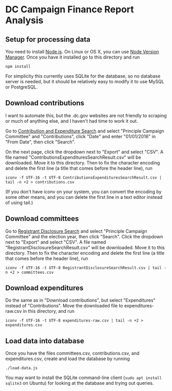 # DC Campaign Finance Report Analysis

## Setup for processing data

You need to install [Node.js](https://nodejs.org). On Linux or OS X, you can use 
[Node Version Manager](https://github.com/creationix/nvm). Once you have it installed
go to this directory and run

    npm install

For simplicity this currently uses SQLite for the database, so no database server is
needed, but it should be relatively easy to modify it to use MySQL or PostgreSQL.

## Download contributions

I want to automate this, but the .dc.gov websites are not friendly
to scraping or much of anything else, and I haven't had time to 
work it out.

Go to [Contribution and Expenditure Search](https://efiling.ocf.dc.gov/ContributionExpenditure) and select
"Principle Campaign Committee" and "Contributions", click "Date" and
enter "01/01/2016" in "From Date", then click "Search".

On the next page, click the dropdown next to "Export" and select
"CSV". A file named "ContributionsExpendituresSearchResult.csv" will
be downloaded. Move it to this directory. Then to fix the character
encoding and delete the first line (a title that comes before the
header line), run

    iconv -f UTF-16 -t UTF-8 ContributionsExpendituresSearchResult.csv | tail -n +2 > contributions.csv

(If you don't have iconv on your system, you can convert the encoding
by some other means, and you can delete the first line in a text editor
instead of using tail.)

## Download committees

Go to [Registrant Disclosure Search](https://efiling.ocf.dc.gov/Disclosure) and select "Principle
Campaign Committee" and the election year, then click "Search".
Click the dropdown next to "Export" and select "CSV". A file named
"RegistrantDisclosureSearchResult.csv" will
be downloaded. Move it to this directory. Then to fix the character
encoding and delete the first line (a title that comes before the
header line), run

    iconv -f UTF-16 -t UTF-8 RegistrantDisclosureSearchResult.csv | tail -n +2 > committees.csv

## Download expenditures

Do the same as in "Download contributions", but select "Expenditures" instead of
"Contributions".  Move the downloaded file to expenditures-raw.csv in this
directory, and run

    iconv -f UTF-16 -t UTF-8 expenditures-raw.csv | tail -n +2 > expenditures.csv

## Load data into database

Once you have the files committees.csv, contributions.csv, and expenditures.csv,
create and load the database by running

    ./load-data.js

You may want to install the SQLite command-line client (`sudo apt install sqlite3`
on Ubuntu) for looking at the database and trying out queries.
